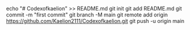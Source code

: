 
echo "# Codexofkaelion" >> README.md
git init
git add README.md
git commit -m "first commit"
git branch -M main
git remote add origin https://github.com/Kaelion2111/Codexofkaelion.git
git push -u origin main
